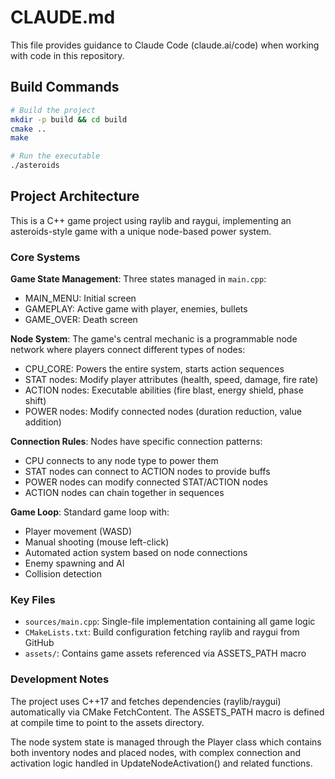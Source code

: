 # CLAUDE.md

This file provides guidance to Claude Code (claude.ai/code) when working with code in this repository.

## Build Commands

```bash
# Build the project
mkdir -p build && cd build
cmake ..
make

# Run the executable
./asteroids
```

## Project Architecture

This is a C++ game project using raylib and raygui, implementing an asteroids-style game with a unique node-based power system.

### Core Systems

**Game State Management**: Three states managed in `main.cpp`:
- MAIN_MENU: Initial screen
- GAMEPLAY: Active game with player, enemies, bullets
- GAME_OVER: Death screen

**Node System**: The game's central mechanic is a programmable node network where players connect different types of nodes:
- CPU_CORE: Powers the entire system, starts action sequences
- STAT nodes: Modify player attributes (health, speed, damage, fire rate)
- ACTION nodes: Executable abilities (fire blast, energy shield, phase shift)
- POWER nodes: Modify connected nodes (duration reduction, value addition)

**Connection Rules**: Nodes have specific connection patterns:
- CPU connects to any node type to power them
- STAT nodes can connect to ACTION nodes to provide buffs
- POWER nodes can modify connected STAT/ACTION nodes
- ACTION nodes can chain together in sequences

**Game Loop**: Standard game loop with:
- Player movement (WASD)
- Manual shooting (mouse left-click)
- Automated action system based on node connections
- Enemy spawning and AI
- Collision detection

### Key Files

- `sources/main.cpp`: Single-file implementation containing all game logic
- `CMakeLists.txt`: Build configuration fetching raylib and raygui from GitHub
- `assets/`: Contains game assets referenced via ASSETS_PATH macro

### Development Notes

The project uses C++17 and fetches dependencies (raylib/raygui) automatically via CMake FetchContent. The ASSETS_PATH macro is defined at compile time to point to the assets directory.

The node system state is managed through the Player class which contains both inventory nodes and placed nodes, with complex connection and activation logic handled in UpdateNodeActivation() and related functions.